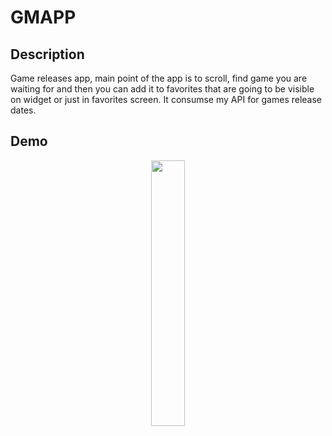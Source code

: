 # GMAPP 

## Description

Game releases app, main point of the app is to scroll, find game you are waiting for and then you can add it to favorites that are going to be visible on widget or just in favorites screen. It consumse my API for games release dates.

## Demo

<p align="center" width="100%">
  <img width="33%" src="https://media.giphy.com/media/PsgncLNzNJp7aETMsO/giphy.gif"> 
</p>
